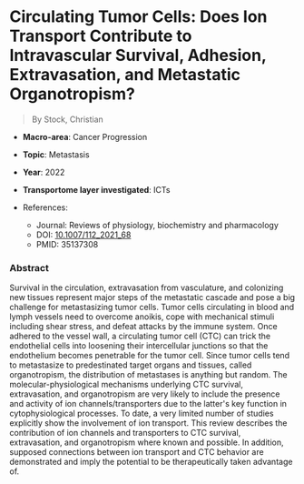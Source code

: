 # Circulating Tumor Cells: Does Ion Transport Contribute to Intravascular Survival, Adhesion, Extravasation, and Metastatic Organotropism?

> By Stock, Christian

- **Macro-area**: Cancer Progression
- **Topic**: Metastasis
- **Year**: 2022
- **Transportome layer investigated**: ICTs

- References:
  - Journal: Reviews of physiology, biochemistry and pharmacology
  - DOI: [10.1007/112_2021_68](https://doi.org/10.1007/112_2021_68)
  - PMID: 35137308

### Abstract

Survival in the circulation, extravasation from vasculature, and colonizing new tissues represent major steps of the metastatic cascade and pose a big challenge for metastasizing tumor cells. Tumor cells circulating in blood and lymph vessels need to overcome anoikis, cope with mechanical stimuli including shear stress, and defeat attacks by the immune system. Once adhered to the vessel wall, a circulating tumor cell (CTC) can trick the endothelial cells into loosening their intercellular junctions so that the endothelium becomes penetrable for the tumor cell. Since tumor cells tend to metastasize to predestinated target organs and tissues, called organotropism, the distribution of metastases is anything but random. The molecular-physiological mechanisms underlying CTC survival, extravasation, and organotropism are very likely to include the presence and activity of ion channels/transporters due to the latter's key function in cytophysiological processes. To date, a very limited number of studies explicitly show the involvement of ion transport. This review describes the contribution of ion channels and transporters to CTC survival, extravasation, and organotropism where known and possible. In addition, supposed connections between ion transport and CTC behavior are demonstrated and imply the potential to be therapeutically taken advantage of.
